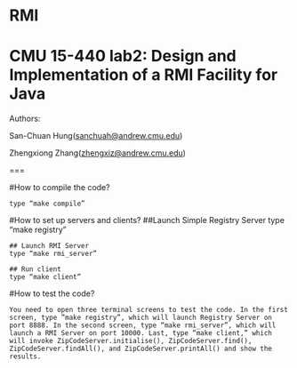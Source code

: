 RMI
===

CMU 15-440 lab2: Design and Implementation of a RMI Facility for Java
===

Authors:

San-Chuan Hung(sanchuah@andrew.cmu.edu)

Zhengxiong Zhang(zhengxiz@andrew.cmu.edu)

===

#How to compile the code?

    type “make compile” 

#How to set up servers and clients?
    ##Launch Simple Registry Server
    type “make registry”

    ## Launch RMI Server
    type “make rmi_server”

    ## Run client
    type “make client”

#How to test the code?

    You need to open three terminal screens to test the code. In the first screen, type ”make registry”, which will launch Registry Server on port 8888. In the second screen, type “make rmi_server”, which will launch a RMI Server on port 10000. Last, type “make client,” which will invoke ZipCodeServer.initialise(), ZipCodeServer.find(), ZipCodeServer.findAll(), and ZipCodeServer.printAll() and show the results.
